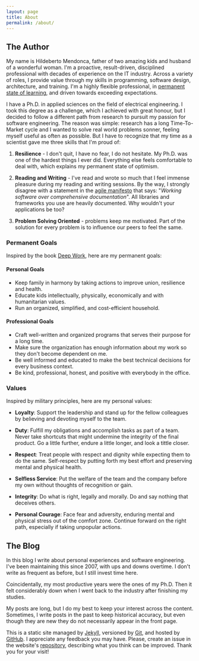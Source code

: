 ```yaml
---
layout: page
title: About
permalink: /about/
---
```


## The Author

My name is Hildeberto Mendonca, father of two amazing kids and husband of a wonderful woman. I'm a proactive, result-driven, disciplined professional with decades of experience on the IT industry. Across a variety of roles, I provide value through my skills in programming, software design, architecture, and training. I'm a highly flexible professional, in [permanent state of learning][projects], and driven towards exceeding expectations.

I have a Ph.D. in applied sciences on the field of electrical engineering. I took this degree as a challenge, which I achieved with great honour, but I decided to follow a different path from research to pursuit my passion for software engineering. The reason was simple: research has a long Time-To-Market cycle and I wanted to solve real world problems sonner, feeling myself useful as often as possible. But I have to recognize that my time as a scientist gave me three skills that I'm proud of:

1. **Resilience** - I don't quit, I have no fear, I do not hesitate. My Ph.D. was one of the hardest things I ever did. Everything else feels comfortable to deal with, which explains my permanent state of optimism.

2. **Reading and Writing** - I've read and wrote so much that I feel immense pleasure during my reading and writing sessions. By the way, I strongly disagree with a statement in the [agile manifesto][agilemanifesto] that says: "_Working software over comprehensive documentation_". All libraries and frameworks you use are heavily documented. Why wouldn't your applications be too?

3. **Problem Solving Oriented** - problems keep me motivated. Part of the solution for every problem is to influence our peers to feel the same.

### Permanent Goals

Inspired by the book [Deep Work](/books/2017/10/deep-work.html), here are my permanent goals:

#### Personal Goals

- Keep family in harmony by taking actions to improve union, resilience and health.
- Educate kids intellectually, physically, economically and with humanitarian values.
- Run an organized, simplified, and cost-efficient household.

#### Professional Goals

- Craft well-written and organized programs that serves their purpose for a long time.
- Make sure the organization has enough information about my work so they don't become dependent on me.
- Be well informed and educated to make the best technical decisions for every business context.
- Be kind, professional, honest, and positive with everybody in the office.

### Values

Inspired by military principles, here are my personal values:

- **Loyalty**: Support the leadership and stand up for the fellow colleagues by believing and devoting myself to the team.

- **Duty**: Fulfill my obligations and accomplish tasks as part of a team. Never take shortcuts that might undermine the integrity of the final product. Go a little further, endure a little longer, and look a tittle closer.

- **Respect**: Treat people with respect and dignity while expecting them to do the same. Self-respect by putting forth my best effort and preserving mental and physical health.

- **Selfless Service**: Put the welfare of the team and the company before my own without thoughts of recognition or gain.

- **Integrity**: Do what is right, legally and morally. Do and say nothing that deceives others.

- **Personal Courage**: Face fear and adversity, enduring mental and physical stress out of the comfort zone. Continue forward on the right path, especially if taking unpopular actions.

## The Blog

In this blog I write about personal experiences and software engineering. I've been maintaining this since 2007, with ups and downs overtime. I don't write as frequent as before, but I still invest time here.

<canvas id="myChart" width="400" height="200"></canvas>
<script>
var ctx = document.getElementById('myChart').getContext('2d');
var myChart = new Chart(ctx, {
    type: 'bar',
    data: {
        labels: ['2007', '2008', '2009', '2010', '2011', '2012', '2013', '2014', '2015', '2016', '2017', '2018', '2020', '2021'],
        datasets: [{
            label: 'Posts over the years',
            data: [8, 34, 42, 29, 8, 9, 7, 2, 6, 4, 5, 12, 9, 14],
            backgroundColor: [
                'rgba(255, 99, 132, 0.2)',
                'rgba(54, 162, 235, 0.2)',
                'rgba(255, 206, 86, 0.2)',
                'rgba(75, 192, 192, 0.2)',
                'rgba(153, 102, 255, 0.2)',
                'rgba(255, 159, 64, 0.2)',
                'rgba(255, 99, 132, 0.2)',
                'rgba(54, 162, 235, 0.2)',
                'rgba(255, 206, 86, 0.2)',
                'rgba(75, 192, 192, 0.2)',
                'rgba(255, 99, 132, 0.2)',
                'rgba(54, 162, 235, 0.2)',
                'rgba(255, 206, 86, 0.2)',
                'rgba(75, 192, 192, 0.2)'
            ],
            borderColor: [
                'rgba(255, 99, 132, 1)',
                'rgba(54, 162, 235, 1)',
                'rgba(255, 206, 86, 1)',
                'rgba(75, 192, 192, 1)',
                'rgba(153, 102, 255, 1)',
                'rgba(255, 159, 64, 1)',
                'rgba(255, 99, 132, 1)',
                'rgba(54, 162, 235, 1)',
                'rgba(255, 206, 86, 1)',
                'rgba(75, 192, 192, 1)',
                'rgba(255, 99, 132, 1)',
                'rgba(54, 162, 235, 1)',
                'rgba(255, 206, 86, 1)',
                'rgba(54, 162, 235, 1)'
            ],
            borderWidth: 1
        }]
    },
    options: {
        scales: {
            yAxes: [{
                ticks: {
                    beginAtZero: true
                }
            }]
        }
    }
});
</script>

Coincidentally, my most productive years were the ones of my Ph.D. Then it felt considerably down when I went back to the industry after finishing my studies.

My posts are long, but I do my best to keep your interest across the content. Sometimes, I write posts in the past to keep historical accuracy, but even though they are new they do not necessarily appear in the front page.

This is a static site managed by [Jekyll], versioned by [Git], and hosted by [GitHub]. I appreciate any feedback you may have. Please, create an issue in the website's [repository], describing what you think can be improved. Thank you for your visit!

[agilemanifesto]: https://agilemanifesto.org
[Jekyll]: https://jekyllrb.com
[Git]: https://git-scm.com
[GitHub]: https://github.com
[projects]: /projects
[repository]: https://github.com/htmfilho/htmfilho.github.io/issues
